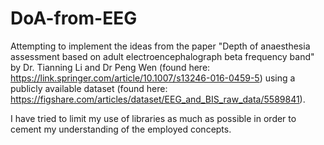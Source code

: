 # DoA-from-EEG
Attempting to implement the ideas from the paper "Depth of anaesthesia assessment based on adult
electroencephalograph beta frequency band" by Dr. Tianning Li and Dr Peng Wen (found here: https://link.springer.com/article/10.1007/s13246-016-0459-5) using a publicly available dataset (found here: https://figshare.com/articles/dataset/EEG_and_BIS_raw_data/5589841). 

I have tried to limit my use of libraries as much as possible in order to cement my understanding of the employed concepts. 


